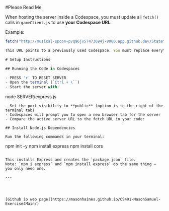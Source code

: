 
#Please Read Me

When hosting the server inside a Codespace, you must update all `fetch()` calls in `gameClient.js` to use **your Codespace URL**.

Example:
```javascript
fetch("http://musical-spoon-pvq96jv57473694j-8080.app.github.dev/State");

This URL points to a previously used Codespace. You must replace everything between "http://" and "/State" with your own Codespace address after starting the Express server inside your Codespace.

# Setup Instructions

## Running the Code in Codespaces

- PRESS 'r' TO RESET SERVER
- Open the terminal (`Ctrl + \``)
- Start the server with:
  ```
  node SERVER/express.js
  ```
- Set the port visibility to **public** (option is to the right of the terminal tab)
- Codespaces will prompt you to open a new browser tab for the server
- Compare the active server URL to the fetch URL in your code:

## Install Node.js Dependencies

Run the following commands in your terminal:

```
npm init -y
npm install express
npm install cors
```

This installs Express and creates the `package.json` file.  
Note: `npm i express` and `npm install express` do the same thing — you only need one.

---




[Github io web page](https://masonhaines.github.io/CS491-MasonSamuel-Exercise4Main/)

